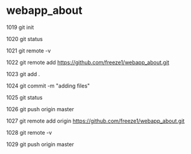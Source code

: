 # webapp_about

 1019  git init
 
 1020  git status
 
 1021  git remote -v
 
 1022  git remote add https://github.com/freeze1/webapp_about.git 
 
 1023  git add .
 
 1024  git commit -m "adding files"
 
 1025  git status
 
 1026  git push origin master
 
 1027  git remote add origin https://github.com/freeze1/webapp_about.git 
 
 1028  git remote -v
 
 1029  git push origin master
